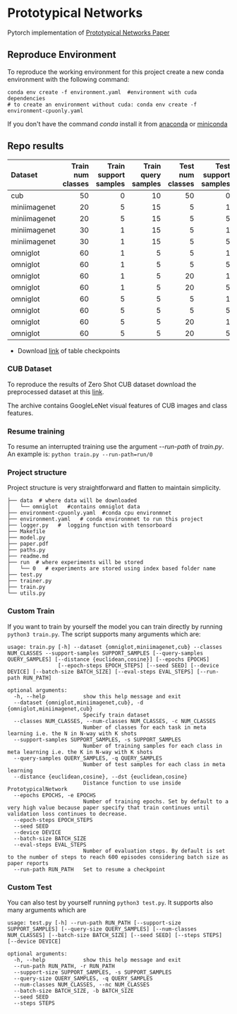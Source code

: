 # Prototypical Networks
Pytorch implementation of [Prototypical Networks Paper](https://arxiv.org/abs/1703.05175)
## Reproduce Environment

To reproduce the working environment for this project 
create a new conda environment with the following command:

    conda env create -f environment.yaml  #environment with cuda dependencies
    # to create an environment without cuda: conda env create -f environment-cpuonly.yaml

If you don't have the command _conda_ install it  from
[anaconda](https://www.anaconda.com/) or [miniconda](https://conda.io/miniconda.html)

## Repo results

| Dataset      |   Train num classes |   Train support samples |   Train query samples |   Test num classes |   Test support samples |   Test query samples | Paper Accuracy   | Test accuracy   |   Test loss |
|:-------------|--------------------:|------------------------:|----------------------:|-------------------:|-----------------------:|---------------------:|:-----------------|:----------------|------------:|
| cub          |                  50 |                       0 |                    10 |                 50 |                      0 |                   10 | 54.60%           | 53.87%          |   13.5089   |
| miniimagenet |                  20 |                       5 |                    15 |                  5 |                      1 |                    1 | 49.42%           | 45.35%          |   28.6325   |
| miniimagenet |                  20 |                       5 |                    15 |                  5 |                      5 |                    5 | 68.20%           | 66.60%          |   13.6065   |
| miniimagenet |                  30 |                       1 |                    15 |                  5 |                      1 |                    1 | 49.42%           | 49.75%          |   20.1425   |
| miniimagenet |                  30 |                       1 |                    15 |                  5 |                      5 |                    5 | 68.20%           | 63.91%          |   15.5581   |
| omniglot     |                  60 |                       1 |                     5 |                  5 |                      1 |                    1 | 98.80%           | 98.73%          |    0.809822 |
| omniglot     |                  60 |                       1 |                     5 |                  5 |                      5 |                    5 | 99.70%           | 99.67%          |    0.219201 |
| omniglot     |                  60 |                       1 |                     5 |                 20 |                      1 |                    1 | 96.00%           | 95.74%          |    2.65106  |
| omniglot     |                  60 |                       1 |                     5 |                 20 |                      5 |                    5 | 98.90%           | 99.01%          |    0.61366  |
| omniglot     |                  60 |                       5 |                     5 |                  5 |                      1 |                    1 | 98.80%           | 97.79%          |    1.76968  |
| omniglot     |                  60 |                       5 |                     5 |                  5 |                      5 |                    5 | 99.70%           | 99.65%          |    0.282353 |
| omniglot     |                  60 |                       5 |                     5 |                 20 |                      1 |                    1 | 96.00%           | 93.55%          |    5.15215  |
| omniglot     |                  60 |                       5 |                     5 |                 20 |                      5 |                    5 | 98.90%           | 98.84%          |    0.794082 |


- Download [link](https://mega.nz/file/GKI1DQxb#BNIlgnbwlmwJm7IYF3gk-4agVAZZOEdauQ5PrjEL_1Y) of table checkpoints


### CUB Dataset

To reproduce the results of Zero Shot CUB dataset download the preprocessed dataset
at this [link](https://mega.nz/file/iDpXCCaL#j5AI-LKKJqgygjIsWtBN1Ow_-yDs1f36Ki8PHtesgB0).

The archive contains GoogleLeNet visual features of CUB images and class features.


### Resume training

To resume an interrupted training use the argument _--run-path_ of _train.py_. 
An example is: `python train.py --run-path=run/0`

### Project structure

Project structure is very straightforward and flatten to maintain simplicity.

    ├── data  # where data will be downloaded
    │   └── omniglot   #contains omniglot data
    ├── environment-cpuonly.yaml  #conda cpu environmnet
    ├── environment.yaml   # conda environmnet to run this project
    ├── logger.py   #  logging function with tensorboard
    ├── Makefile   
    ├── model.py
    ├── paper.pdf
    ├── paths.py
    ├── readme.md
    ├── run  # where experiments will be stored 
    │   └── 0   # experiments are stored using index based folder name
    ├── test.py
    ├── trainer.py
    ├── train.py
    └── utils.py


### Custom Train 
If you want to train by yourself the model you can train directly by running `python3 train.py`.
The script supports many arguments which are:
    
    usage: train.py [-h] --dataset {omniglot,miniimagenet,cub} --classes NUM_CLASSES --support-samples SUPPORT_SAMPLES [--query-samples QUERY_SAMPLES] [--distance {euclidean,cosine}] [--epochs EPOCHS]
                    [--epoch-steps EPOCH_STEPS] [--seed SEED] [--device DEVICE] [--batch-size BATCH_SIZE] [--eval-steps EVAL_STEPS] [--run-path RUN_PATH]
    
    optional arguments:
      -h, --help            show this help message and exit
      --dataset {omniglot,miniimagenet,cub}, -d {omniglot,miniimagenet,cub}
                            Specify train dataset
      --classes NUM_CLASSES, --num-classes NUM_CLASSES, -c NUM_CLASSES
                            Number of classes for each task in meta learning i.e. the N in N-way with K shots
      --support-samples SUPPORT_SAMPLES, -s SUPPORT_SAMPLES
                            Number of training samples for each class in meta learning i.e. the K in N-way with K shots
      --query-samples QUERY_SAMPLES, -q QUERY_SAMPLES
                            Number of test samples for each class in meta learning
      --distance {euclidean,cosine}, --dst {euclidean,cosine}
                            Distance function to use inside PrototypicalNetwork
      --epochs EPOCHS, -e EPOCHS
                            Number of training epochs. Set by default to a very high value because paper specify that train continues until validation loss continues to decrease.
      --epoch-steps EPOCH_STEPS
      --seed SEED
      --device DEVICE
      --batch-size BATCH_SIZE
      --eval-steps EVAL_STEPS
                            Number of evaluation steps. By default is set to the number of steps to reach 600 episodes considering batch size as paper reports
      --run-path RUN_PATH   Set to resume a checkpoint

### Custom Test

You can also test by yourself running `python3 test.py`. It supports also many arguments which are

    usage: test.py [-h] --run-path RUN_PATH [--support-size SUPPORT_SAMPLES] [--query-size QUERY_SAMPLES] [--num-classes NUM_CLASSES] [--batch-size BATCH_SIZE] [--seed SEED] [--steps STEPS] [--device DEVICE]
    
    optional arguments:
      -h, --help            show this help message and exit
      --run-path RUN_PATH, -r RUN_PATH
      --support-size SUPPORT_SAMPLES, -s SUPPORT_SAMPLES
      --query-size QUERY_SAMPLES, -q QUERY_SAMPLES
      --num-classes NUM_CLASSES, --nc NUM_CLASSES
      --batch-size BATCH_SIZE, -b BATCH_SIZE
      --seed SEED
      --steps STEPS
     

